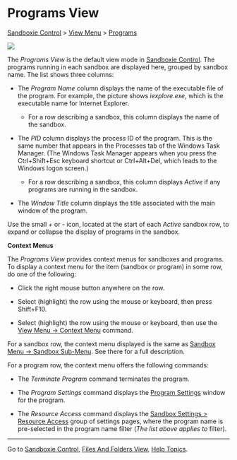 # Programs View

[Sandboxie Control](SandboxieControl.md) > [View Menu](ViewMenu.md) > [Programs](ViewMenu.md#programs)

![](../Media/MainWindow.png)

The _Programs View_ is the default view mode in [Sandboxie Control](SandboxieControl.md). The programs running in each sandbox are displayed here, grouped by sandbox name. The list shows three columns:

*   The _Program Name_ column displays the name of the executable file of the program. For example, the picture shows _iexplore.exe_, which is the executable name for Internet Explorer.
    *   For a row describing a sandbox, this column displays the name of the sandbox.

*   The _PID_ column displays the process ID of the program. This is the same number that appears in the Processes tab of the Windows Task Manager. (The Windows Task Manager appears when you press the Ctrl+Shift+Esc keyboard shortcut or Ctrl+Alt+Del, which leads to the Windows logon screen.)
    *   For a row describing a sandbox, this column displays _Active_ if any programs are running in the sandbox.

*   The _Window Title_ column displays the title associated with the main window of the program.

Use the small _+_ or _-_ icon, located at the start of each _Active_ sandbox row, to expand or collapse the display of programs in the sandbox.

**Context Menus**

The _Programs View_ provides context menus for sandboxes and programs. To display a context menu for the item (sandbox or program) in some row, do one of the following:

*   Click the right mouse button anywhere on the row.

*   Select (highlight) the row using the mouse or keyboard, then press Shift+F10.

*   Select (highlight) the row using the mouse or keyboard, then use the [View Menu -> Context Menu](ViewMenu.md#context-menu) command.

For a sandbox row, the context menu displayed is the same as [Sandbox Menu -> Sandbox Sub-Menu](SandboxMenu.md#sandbox-sub-menu). See there for a full description.

For a program row, the context menu offers the following commands:

*   The _Terminate Program_ command terminates the program.

*   The _Program Settings_ command displays the [Program Settings](ProgramSettings.md) window for the program.

*   The _Resource Access_ command displays the [Sandbox Settings > Resource Access](ResourceAccessSettings.md) group of settings pages, where the program name is pre-selected in the program name filter (_The list above applies to_ filter).

* * *

Go to [Sandboxie Control](SandboxieControl.md), [Files And Folders View](FilesAndFoldersView.md), [Help Topics](HelpTopics.md).

